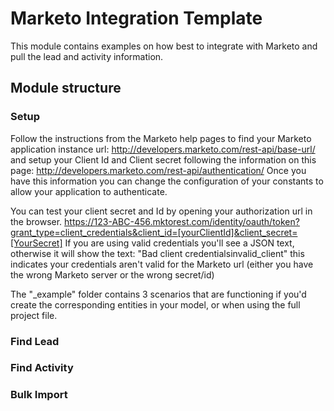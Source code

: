 # Marketo Integration Template
This module contains examples on how best to integrate with Marketo and pull the lead and activity information.

## Module structure


### Setup
Follow the instructions from the Marketo help pages to find your Marketo application instance url: http://developers.marketo.com/rest-api/base-url/ and setup your Client Id and Client secret following the information on this page:  http://developers.marketo.com/rest-api/authentication/
Once you have this information you can change the configuration of your constants to allow your application to authenticate. 

You can test your client secret and Id by opening your authorization url in the browser.
https://123-ABC-456.mktorest.com/identity/oauth/token?grant_type=client_credentials&client_id=[yourClientId]&client_secret=[YourSecret]
If you are using valid credentials you'll see a JSON text, otherwise it will show the text: "Bad client credentialsinvalid_client" this indicates your credentials aren't valid for the Marketo url (either you have the wrong Marketo server or the wrong secret/id)


The "_example" folder contains 3 scenarios that are functioning if you'd create the corresponding entities in your model, or when using the full project file. 

### Find Lead

### Find Activity

### Bulk Import
